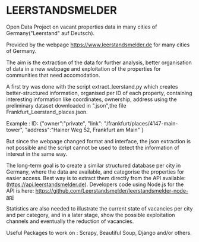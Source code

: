 # LEERSTANDSMELDER
Open Data Project on vacant properties data in many cities of Germany("Leerstand" auf Deutsch).

Provided by the webpage https://www.leerstandsmelder.de for many cities of Germany. 

The aim is the extraction of the data for further analysis, better organisation of data in a new webpage and exploitation of the properties for communities that need accomodation.

A first try was done with the script extract_leerstand.py which creates
better-structured information, organised per ID of each property, containing interesting information like coordinates, ownership, address using the preliminary dataset downloaded in ".json",the file Frankfurt_Leerstand_places.json.

Example : 
ID: {"owner":"private", "link": "/frankfurt/places/4147-main-tower", "address":"Hainer Weg 52, Frankfurt am Main" }

But since the webpage changed format and interface, the json extraction is not possible and the script cannot be used to detect the information of interest in the same way. 

The long-term goal is to create a similar structured database per city in Germany, where the data are available, and categorise the properties for easier access. Best way is to extract them directly from the API available: 
(https://api.leerstandsmelder.de). 
Developers code using Node.js for the API is here:
https://github.com/Leerstandsmelder/leerstandsmelder-node-api

Statistics are also needed to illustrate the current state of vacancies per city and per category, and in a later stage, show the possible exploitation channels and eventually the reduction of vacancies.

Useful Packages to work on : Scrapy, Beautiful Soup, Django and/or others.



